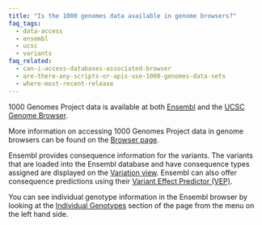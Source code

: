 ```yaml
---
title: "Is the 1000 genomes data available in genome browsers?"
faq_tags:
  - data-access
  - ensembl
  - ucsc
  - variants
faq_related:
  - can-i-access-databases-associated-browser
  - are-there-any-scripts-or-apis-use-1000-genomes-data-sets
  - where-most-recent-release
---
```

                    
1000 Genomes Project data is available at both [Ensembl](http://www.ensembl.org) and the [UCSC Genome Browser](http://genome.ucsc.edu/).

More information on accessing 1000 Genomes Project data in genome browsers can be found on the [Browser page](/1000-genomes-browsers).

Ensembl provides consequence information for the variants. The variants that are loaded into the Ensembl database and have consequence types assigned are displayed on the [Variation view]({{site.browser_url}}/Homo_sapiens/Variation/Mappings?db=core;r=6:74125388-74126388;v=rs311685;vdb=variation;vf=14071116).  Ensembl can also offer consequence predictions using their [Variant Effect Predictor (VEP)]({{site.browser_url}}/Homo_sapiens/UserData/UploadVariations?db=core).

You can see individual genotype information in the Ensembl browser by looking at the [Individual Genotypes]({{site.browser_url}}/Homo_sapiens/Variation/Individual?r=6:74125388-74126388;v=rs311685;vdb=variation;vf=14071116) section of the page from the menu on the left hand side.

